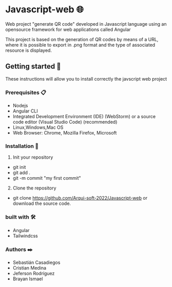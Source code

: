 # Javascript-web 🌐
Web project "generate QR code" developed in Javascript language using an opensource framework for web applications called Angular

This project is based on the generation of QR codes by means of a URL, where it is possible to export in .png format and the type of associated resource is displayed.


## Getting started 🚀

These instructions will allow you to install correctly the javscript web project


### Prerequisites 📋

- Nodejs 
- Angular CLI
- Integrated Development Environment (IDE) (WebStorm) or a source code editor (Visual Studio Code) (recommended)
- Linux,Windows,Mac OS
- Web Browser: Chrome, Mozilla Firefox, Microsoft

### Installation 🔧

1. Init your repository 
 - git init
 - git add .
 - git -m commit "my first commit"
2. Clone the repository 
- git clone https://github.com/Arqui-soft-2022/Javascript-web or download the source code.

### built with 🛠️

- Angular
- Tailwindcss

### Authors ✒️

- Sebastián Casadiegos
- Cristian Medina
- Jeferson Rodríguez
- Brayan Ismael
